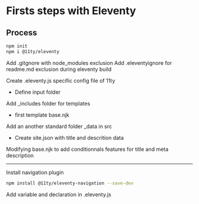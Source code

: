 # Firsts steps with Eleventy 

## Process

```bash
npm init
npm i @11ty/eleventy
```

Add .gitgnore with node_modules exclusion
Add .eleventyignore for readme.md exclusion during eleventy build

Create .eleventy.js specific config file of 11ty
    
- Define input folder

Add _includes folder for templates
- first template base.njk  

Add an another standard folder _data in src
- Create site.json with title and descrition data

Modifying base.njk to add conditionnals features for title and meta description

---

Install navigation plugin
```bash
npm install @11ty/eleventy-navigation --save-dev
```
Add variable and declaration in .eleventy.js